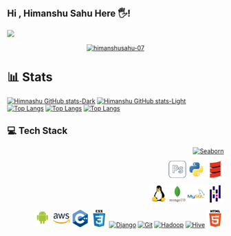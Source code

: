 ## Hi , Himanshu Sahu Here 🖐! 

<div align="left"> 
  
  ![](https://komarev.com/ghpvc/?username=himanshusahu-07&color=blueviolet)
  
</div>
<p align="center">
  <a href="https://github-profile-trophy.vercel.app/?username=himanshusahu-07">
    <img src="https://github-profile-trophy.vercel.app/?username=himanshusahu-07" alt="himanshusahu-07" />
  </a>
</p>

<!--- Github Stats -->

<h1 align="centert" > 📊 Stats</h1>

<div align="left">
  
[![Himnashu GitHub stats-Dark](https://github-readme-stats.vercel.app/api?username=himanshusahu-07&show_icons=true&theme=midnight-purple&bg_color=00000000&border_color=00000000#gh-dark-mode-only)](https://github.com/himanshusahu-07/github-readme-stats#gh-dark-mode-only)
[![Himanshu GitHub stats-Light](https://github-readme-stats.vercel.app/api?username=himanshusahu-07&show_icons=true&theme=catppuccin_latte&bg_color=00000000&border_color=00000000#gh-light-mode-only)](https://github.com/himanshusahu-07/github-readme-stats#gh-light-mode-only)
[![Top Langs](http://github-profile-summary-cards.vercel.app/api/cards/productive-time?username=himanshusahu-07&theme=transparent&utcOffset=5.30)](https://github.com/himanshusahu-07/github-readme-stats)
[![Top Langs](http://github-profile-summary-cards.vercel.app/api/cards/most-commit-language?username=himanshusahu-07&theme=dark&exclude=html,CSS,Jupyter%20Notebook&v=1#gh-dark-mode-only)](https://github.com/himanshusahu-07/github-readme-stats#gh-dark-mode-only)
[![Top Langs](http://github-profile-summary-cards.vercel.app/api/cards/most-commit-language?username=himanshusahu-07&theme=transparent&exclude=html,CSS,Jupyter%20Notebook&v=1#gh-light-mode-only)](https://github.com/himanshusahu-07/github-readme-stats#gh-light-mode-only)
</div>


<!--- Tech Stack Array -->

## 💻 Tech Stack 
<div align="right">
  
[<img src="https://seaborn.pydata.org/_images/logo-mark-lightbg.svg" alt="Seaborn" width="40" height="40">](https://seaborn.pydata.org/)

  [<img src="https://raw.githubusercontent.com/devicons/devicon/master/icons/photoshop/photoshop-line.svg" alt="Photoshop" width="40" height="40">](https://www.photoshop.com/en)  [<img src="https://raw.githubusercontent.com/devicons/devicon/master/icons/python/python-original.svg" alt="Python" width="40" height="40">](https://www.python.org)  [<img src="https://raw.githubusercontent.com/devicons/devicon/master/icons/scala/scala-original.svg" alt="Scala" width="40" height="40">](https://www.scala-lang.org)  

[<img src="https://raw.githubusercontent.com/devicons/devicon/master/icons/linux/linux-original.svg" alt="Linux" width="40" height="40">](https://www.linux.org/)  [<img src="https://raw.githubusercontent.com/devicons/devicon/master/icons/mongodb/mongodb-original-wordmark.svg" alt="MongoDB" width="40" height="40">](https://www.mongodb.com/)  [<img src="https://raw.githubusercontent.com/devicons/devicon/master/icons/mysql/mysql-original-wordmark.svg" alt="MySQL" width="40" height="40">](https://www.mysql.com/)  [<img src="https://raw.githubusercontent.com/devicons/devicon/2ae2a900d2f041da66e950e4d48052658d850630/icons/pandas/pandas-original.svg" alt="Pandas" width="40" height="40">](https://pandas.pydata.org/)  
  
[<img src="https://raw.githubusercontent.com/devicons/devicon/master/icons/android/android-original-wordmark.svg" alt="Android" width="40" height="40">](https://developer.android.com)  [<img src="https://raw.githubusercontent.com/devicons/devicon/master/icons/amazonwebservices/amazonwebservices-original-wordmark.svg" alt="AWS" width="40" height="40">](https://aws.amazon.com)  [<img src="https://raw.githubusercontent.com/devicons/devicon/master/icons/cplusplus/cplusplus-original.svg" alt="C++" width="40" height="40">](https://www.w3schools.com/cpp/)  [<img src="https://raw.githubusercontent.com/devicons/devicon/master/icons/css3/css3-original-wordmark.svg" alt="CSS3" width="40" height="40">](https://www.w3schools.com/css/)  [<img src="https://cdn.worldvectorlogo.com/logos/django.svg" alt="Django" width="40" height="40">](https://www.djangoproject.com/)  [<img src="https://www.vectorlogo.zone/logos/git-scm/git-scm-icon.svg" alt="Git" width="40" height="40">](https://git-scm.com/)  [<img src="https://www.vectorlogo.zone/logos/apache_hadoop/apache_hadoop-icon.svg" alt="Hadoop" width="40" height="40">](https://hadoop.apache.org/)  [<img src="https://www.vectorlogo.zone/logos/apache_hive/apache_hive-icon.svg" alt="Hive" width="40" height="40">](https://hive.apache.org/)  [<img src="https://raw.githubusercontent.com/devicons/devicon/master/icons/html5/html5-original-wordmark.svg" alt="HTML5" width="40" height="40">](https://www.w3.org/html/)  

</div>



